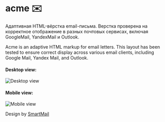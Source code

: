 # acme ✉️
Адаптивная HTML-вёрстка email-письма. Верстка проверена на корректное отображение в разных почтовых сервисах, включая GoogleMail, YandexMail и Outlook.

Acme is an adaptive HTML markup for email letters. This layout has been tested to ensure correct display across various email clients, including Google Mail, Yandex Mail, and Outlook.

#### Desktop view:
![Desktop view](https://raw.githubusercontent.com/nomadcharm/my-gallery/main/acme-desktop-screen.png?token=GHSAT0AAAAAACXBOL2EXEKKXYG3YWABWFTUZWY5N3Q)

#### Mobile view:
![Mobile view](https://raw.githubusercontent.com/nomadcharm/my-gallery/main/acme-mobile-screen.jpg?token=GHSAT0AAAAAACXBOL2F6RFBM6Y2UNGVU2FAZWY5OJA)

Design by [SmartMail][1]

[1]:https://www.figma.com/@smartrmail
